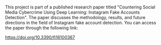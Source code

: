 This project is part of a published research paper titled "Countering Social Media Cybercrime Using Deep Learning: Instagram Fake Accounts Detection". The paper discusses the methodology, results, and future directions in the field of Instagram fake account detection. You can access the paper through the following link:

https://doi.org/10.3390/fi16100367
